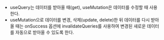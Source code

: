 - useQuery는 데이터를 받아올 때(get), useMutation은 데이터를 수정할 때 사용한다.
- useMutation으로 데이터를 변경, 삭제(update, delete)한 뒤 데이터를 다시 받아올 때는 onSuccess 옵션에 invalidateQueries를 사용하여 변경된 새로운 데이터를 자동으로 받아올 수 있도록 한다.
